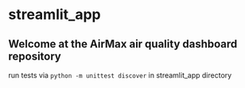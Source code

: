 # streamlit_app

## Welcome at the AirMax air quality dashboard repository

run tests via `python -m unittest discover` in streamlit_app directory

